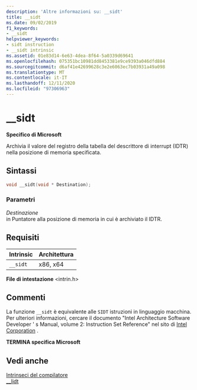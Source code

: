 ```yaml
---
description: 'Altre informazioni su: __sidt'
title: __sidt
ms.date: 09/02/2019
f1_keywords:
- __sidt
helpviewer_keywords:
- sidt instruction
- __sidt intrinsic
ms.assetid: 01e83d14-6e63-4dea-8f64-5a0339d69641
ms.openlocfilehash: 075351bc10981dd8453381e9ce9393a046dfd884
ms.sourcegitcommit: d6af41e42699628c3e2e6063ec7b03931a49a098
ms.translationtype: MT
ms.contentlocale: it-IT
ms.lasthandoff: 12/11/2020
ms.locfileid: "97306963"
---
```

# <a name="__sidt"></a>__sidt

**Specifico di Microsoft**

Archivia il valore del registro della tabella del descrittore di interrupt (IDTR) nella posizione di memoria specificata.

## <a name="syntax"></a>Sintassi

```C
void __sidt(void * Destination);
```

### <a name="parameters"></a>Parametri

*Destinazione*\
in Puntatore alla posizione di memoria in cui è archiviato il IDTR.

## <a name="requirements"></a>Requisiti

|Intrinsic|Architettura|
|---------------|------------------|
|`__sidt`|x86, x64|

**File di intestazione** \<intrin.h>

## <a name="remarks"></a>Commenti

La funzione `__sidt` è equivalente alle `SIDT` istruzioni in linguaggio macchina. Per ulteriori informazioni, cercare il documento "Intel Architecture Software Developer ' s Manual, volume 2: Instruction Set Reference" nel sito di [Intel Corporation](https://software.intel.com/articles/intel-sdm) .

**TERMINA specifica Microsoft**

## <a name="see-also"></a>Vedi anche

[Intrinseci del compilatore](../intrinsics/compiler-intrinsics.md)\
[__lidt](../intrinsics/lidt.md)
